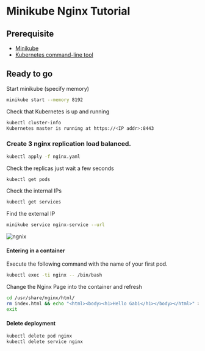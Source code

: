 # Minikube Nginx Tutorial

## Prerequisite
- [Minikube](https://github.com/kubernetes/minikube/releases) 
- [Kubernetes command-line tool](http://kubernetes.io/docs/user-guide/prereqs/)

## Ready to go

Start minikube (specify memory)
```bash
minikube start --memory 8192
```

Check that Kubernetes is up and running
```bash
kubectl cluster-info
Kubernetes master is running at https://<IP addr>:8443
```
### Create 3 nginx replication load balanced.

```bash
kubectl apply -f nginx.yaml
```
Check the replicas just wait a few seconds 

```bash
kubectl get pods
```

Check the internal IPs 
```bash
kubectl get services
```

Find the external IP

```bash
minikube service nginx-service --url 
```
![ngnix](/nginx.png)

#### Entering in a container

Execute the following command with the name of your first pod.
```bash
kubectl exec -ti nginx -- /bin/bash
```

Change the Nginx Page into the container and refresh
```bash
cd /usr/share/nginx/html/
rm index.html && echo "<html><body><h1>Hello Gabi</h1></body></html>" > index.html
exit
```
#### Delete deployment

```bash
kubectl delete pod nginx
kubectl delete service nginx
```